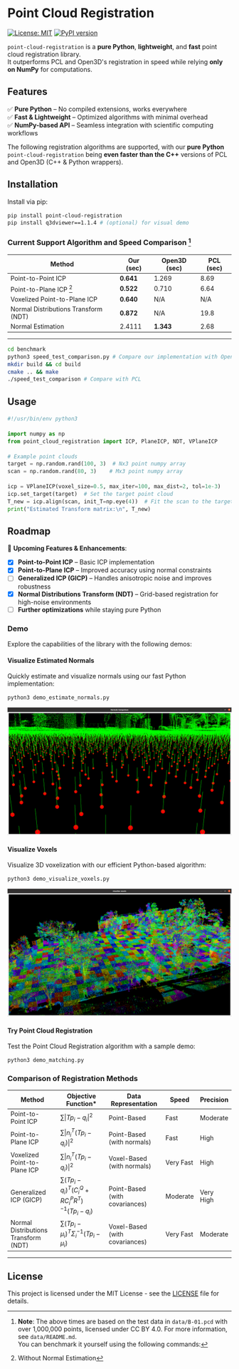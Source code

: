 # Point Cloud Registration  

[![License: MIT](https://img.shields.io/badge/License-MIT-yellow.svg)](https://opensource.org/licenses/MIT) [![PyPI version](https://badge.fury.io/py/point-cloud-registration.svg?cache=1)](https://pypi.org/project/point-cloud-registration/)

`point-cloud-registration` is a **pure Python**, **lightweight**, and **fast** point cloud registration library.  
It outperforms PCL and Open3D's registration in speed while relying **only on NumPy** for computations.

## Features  
✅ **Pure Python** – No compiled extensions, works everywhere  
✅ **Fast & Lightweight** – Optimized algorithms with minimal overhead  
✅ **NumPy-based API** – Seamless integration with scientific computing workflows  

The following registration algorithms are supported, with our **pure Python** `point-cloud-registration` being **even faster than the C++** versions of PCL and Open3D (C++ & Python wrappers).

## Installation  

Install via pip:  

```bash
pip install point-cloud-registration
pip install q3dviewer==1.1.4 # (optional) for visual demo
```

### Current Support Algorithm and Speed Comparison [^1]

| Method                          | Our (sec) | Open3D (sec) | PCL (sec) |
|---------------------------------|-----------|--------------|-----------|
| Point-to-Point ICP              | **0.641** | 1.269        | 8.69      |
| Point-to-Plane ICP [^2]         | **0.522** | 0.710        | 6.64      |
| Voxelized Point-to-Plane ICP    | **0.640** | N/A          | N/A       |
| Normal Distributions Transform (NDT) | **0.872** | N/A          | 19.8      |
| Normal Estimation               | 2.4111    | **1.343**    | 2.68      |

---

[^1]: **Note**: The above times are based on the test data in `data/B-01.pcd` with over 1,000,000 points, licensed under CC BY 4.0. For more information, see `data/README.md`.  
You can benchmark it yourself using the following commands:
```bash
cd benchmark
python3 speed_test_comparison.py # Compare our implementation with Open3D
mkdir build && cd build
cmake .. && make
./speed_test_comparison # Compare with PCL
```

[^2]: Without Normal Estimation

## Usage  

```python
#!/usr/bin/env python3

import numpy as np
from point_cloud_registration import ICP, PlaneICP, NDT, VPlaneICP

# Example point clouds
target = np.random.rand(100, 3)  # Nx3 point numpy array
scan = np.random.rand(80, 3)    # Mx3 point numpy array

icp = VPlaneICP(voxel_size=0.5, max_iter=100, max_dist=2, tol=1e-3)
icp.set_target(target)  # Set the target point cloud
T_new = icp.align(scan, init_T=np.eye(4))  # Fit the scan to the target
print("Estimated Transform matrix:\n", T_new)
```

## Roadmap  
🚀 **Upcoming Features & Enhancements**:  
- [x] **Point-to-Point ICP** – Basic ICP implementation  
- [x] **Point-to-Plane ICP** – Improved accuracy using normal constraints  
- [ ] **Generalized ICP (GICP)** – Handles anisotropic noise and improves robustness  
- [x] **Normal Distributions Transform (NDT)** – Grid-based registration for high-noise environments  
- [ ] **Further optimizations** while staying pure Python  
### Demo

Explore the capabilities of the library with the following demos:

#### Visualize Estimated Normals

Quickly estimate and visualize normals using our fast Python implementation:

```bash
python3 demo_estimate_normals.py
```

![Estimated Normals](imgs/norm.png)

#### Visualize Voxels

Visualize 3D voxelization with our efficient Python-based algorithm:

```bash
python3 demo_visualize_voxels.py
```

![Voxel Visualization](imgs/voxel.png)

#### Try Point Cloud Registration

Test the Point Cloud Registration algorithm with a sample demo:

```bash
python3 demo_matching.py
```

### Comparison of Registration Methods

| Method                        | Objective Function*                                         | Data Representation   | Speed         | Precision    |
|-------------------------------|-----------------------------------------------------------|------------------------|---------------|--------------|
| Point-to-Point ICP            | $\sum \| T p_i - q_i \|^2$                                | Point-Based            | Fast          | Moderate     |
| Point-to-Plane ICP            | $\sum \| n_i^T (T p_i - q_i) \|^2$                        | Point-Based (with normals) | Fast | High | 
| Voxelized Point-to-Plane ICP  | $\sum \| n_i^T (T p_i - q_i) \|^2$                        | Voxel-Based (with normals) | Very Fast | High | 
| Generalized ICP (GICP)        | $\sum (T p_i - q_i)^T (C_i^Q + R C_i^P R^T)^{-1} (T p_i - q_i)$ | Point-Based (with covariances) | Moderate | Very High | 
| Normal Distributions Transform (NDT) | $\sum (T p_i - \mu_i)^T \Sigma_i^{-1} (T p_i - \mu_i)$ | Voxel-Based (with covariances) | Very Fast | Moderate |

---

## License  

This project is licensed under the MIT License - see the [LICENSE](LICENSE) file for details.
